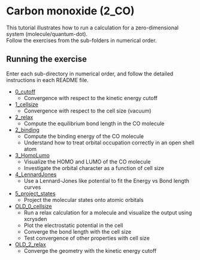 # Carbon monoxide (2_CO)
This tutorial illustrates how to run a calculation for a zero-dimensional system (molecule/quantum-dot).  
Follow the exercises from the sub-folders in numerical order.

## Running the exercise
  Enter each sub-directory in numerical order, and follow the detailed instructions in each README file.
  - [0_cutoff](0_cutoff) 
    - Convergence with respect to the kinetic energy cutoff
  - [1_cellsize](1_cellsize) 
    - Convergence with respect to the cell size (vacuum)
  - [2_relax](2_relax) 
    - Compute the equilibrium bond length in the CO molecule
  - [2_binding](2_binding)
    - Compute the binding energy of the CO molecule
    - Understand how to treat orbital occupation correctly in an open shell atom
  - [3_HomoLumo](3_HomoLumo)
    - Visualize the HOMO and LUMO of the CO molecule 
    - Investigate the orbital character as a function of cell size
  - [4_LennardJones](4_LennardJones) 
    - Use a Lennard-Jones like potential to fit the Energy vs Bond length curves
  - [5_project_states](5_project_states) 
    - Project the molecular states onto atomic orbitals
  - [OLD_0_cellsize](OLD_0_cellsize) 
    - Run a relax calculation for a molecule and visualize the output using xcrysden
    - Plot the electrostatic potential in the cell
    - Converge the bond length with the cell size
    - Test convergence of other properties with cell size
  - [OLD_2_relax](OLD_2_relax)
    - Converge the geometry with the kinetic energy cutoff
